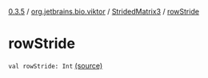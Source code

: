 [0.3.5](../../index.md) / [org.jetbrains.bio.viktor](../index.md) / [StridedMatrix3](index.md) / [rowStride](.)

# rowStride

`val rowStride: Int` [(source)](https://github.com/JetBrains-Research/viktor/blob/0.3.5/src/main/kotlin/org/jetbrains/bio/viktor/StridedMatrix3.kt#L14)